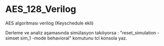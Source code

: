# AES_128_Verilog
AES algoritması verilog (Keyschedule ekli)

Derleme ve analiz aşamasında simülasyon takılıyorsa : "reset_simulation -simset sim_1 -mode behavioral" komutunu tcl konsola yaz.
